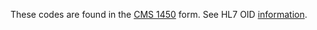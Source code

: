 These codes are found in the [CMS 1450](https://www.cms.gov/Medicare/CMS-Forms/CMS-Forms/CMS-Forms-Items/CMS1196256) form. See HL7 OID [information](http://www.hl7.org/oid/OID_view.cfm?&Comp_OID=2.16.840.1.113883.6.301.4).